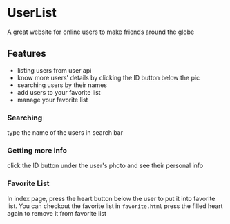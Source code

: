 # UserList
A great website for online users to make friends around the globe

## Features
- listing users from user api
- know more users' details by clicking the ID button below the pic
- searching users by their names
- add users to your favorite list
- manage your favorite list

### Searching
type the name of the users in search bar

### Getting more info
click the ID button under the user's photo and see their personal info

### Favorite List
In index page, press the heart button below the user to put it into favorite list.
You can checkout the favorite list in `favorite.html`
press the filled heart again to remove it from favorite list
